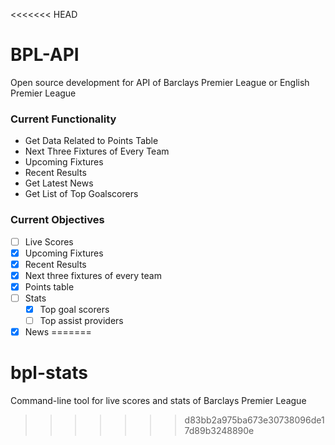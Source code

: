 <<<<<<< HEAD
# BPL-API
Open source development for API of Barclays Premier League or English Premier League

### Current Functionality
- Get Data Related to Points Table
- Next Three Fixtures of Every Team
- Upcoming Fixtures
- Recent Results
- Get Latest News
- Get List of Top Goalscorers

### Current Objectives

- [ ] Live Scores
- [x] Upcoming Fixtures
- [x] Recent Results
- [x] Next three fixtures of every team
- [x] Points table
- [ ] Stats
  - [x] Top goal scorers
  - [ ] Top assist providers
- [x] News
=======
# bpl-stats
Command-line tool for live scores and stats of Barclays Premier League
>>>>>>> d83bb2a975ba673e30738096de17d89b3248890e
